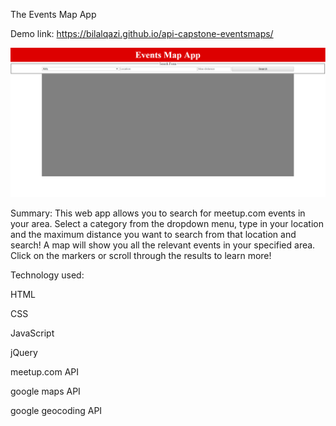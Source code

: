 The Events Map App

Demo link: https://bilalqazi.github.io/api-capstone-eventsmaps/

![alt text](/screenshot.png "Description goes here")

Summary: This web app allows you to search for meetup.com events in your area. Select a category from the dropdown menu, type in your location and the maximum distance you want to search from that location and search! A map will show you all the relevant events in your specified area. Click on the markers or scroll through the results to learn more!

Technology used:
  
  HTML
  
  CSS
  
  JavaScript
  
  jQuery
  
  meetup.com API
  
  google maps API
  
  google geocoding API
